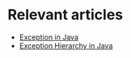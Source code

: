# Relevant articles
- [Exception in Java](https://nkamphoa.com/exception-in-java/)
- [Exception Hierarchy in Java](https://nkamphoa.com/exception-hierarchy-in-java/)